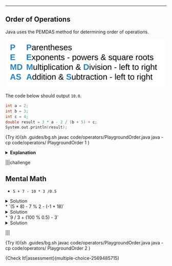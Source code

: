 ---

## Order of Operations

Java uses the PEMDAS method for determining order of operations.

![PEMDAS](.guides/img/pemdas.png)

The code below should output `10.0`.

```c++
int a = 2;
int b = 3;
int c = 4;
double result = 3 * a - 2 / (b + 5) + c;
System.out.println(result);
```

{Try it}(sh .guides/bg.sh javac code/operators/PlaygroundOrder.java java -cp code/operators/ PlaygroundOrder 1 )

<details><summary><b>Explanation</b></summary><ul><li>The first step is to compute `b + 5` (which is `8`) because it is surrounded by parentheses.</li><li>Next, do the multiplication and division going from left to right. `3 * a` is `6`.</li><li>`2` divided by `8` is `0` (remember, the `/` operator returns an `int` when you use two `int`s so `0.25` becomes `0`).</li><li>Next, addition and subtraction from left to right -  `6 - 0` to get `6`.</li><li>Finally, add `6` and `4` together to get `10.0`.</li></ul></details>

|||challenge
## Mental Math
* `5 + 7 - 10 * 3 /0.5`
<details><summary>Solution</summary>-48.0</details>
* `(5 * 8) - 7 % 2 - (-1 * 18)`
<details><summary>Solution</summary>57.0</details>
* `9 / 3 + (100 % 0.5) - 3`
<details><summary>Solution</summary>0.0</details>

|||

{Try it}(sh .guides/bg.sh javac code/operators/PlaygroundOrder.java java -cp code/operators/ PlaygroundOrder 2 )

{Check It!|assessment}(multiple-choice-2569485715)
